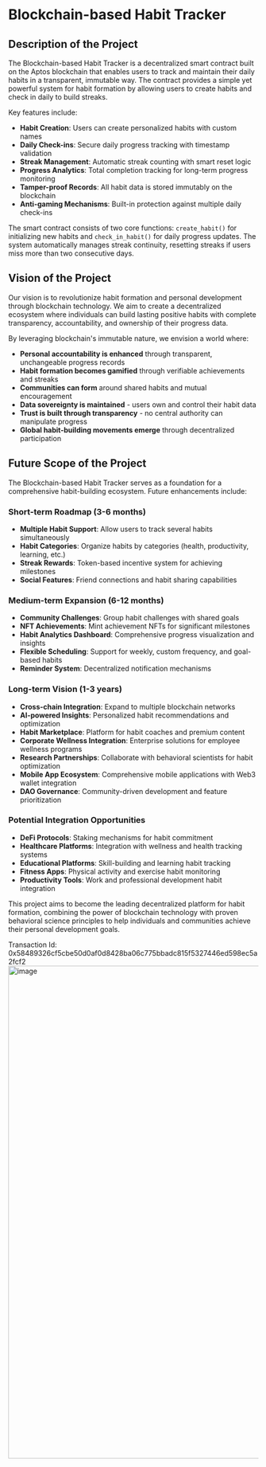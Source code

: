 # Blockchain-based Habit Tracker

## Description of the Project

The Blockchain-based Habit Tracker is a decentralized smart contract built on the Aptos blockchain that enables users to track and maintain their daily habits in a transparent, immutable way. The contract provides a simple yet powerful system for habit formation by allowing users to create habits and check in daily to build streaks.

Key features include:
- **Habit Creation**: Users can create personalized habits with custom names
- **Daily Check-ins**: Secure daily progress tracking with timestamp validation
- **Streak Management**: Automatic streak counting with smart reset logic
- **Progress Analytics**: Total completion tracking for long-term progress monitoring
- **Tamper-proof Records**: All habit data is stored immutably on the blockchain
- **Anti-gaming Mechanisms**: Built-in protection against multiple daily check-ins

The smart contract consists of two core functions: `create_habit()` for initializing new habits and `check_in_habit()` for daily progress updates. The system automatically manages streak continuity, resetting streaks if users miss more than two consecutive days.

## Vision of the Project

Our vision is to revolutionize habit formation and personal development through blockchain technology. We aim to create a decentralized ecosystem where individuals can build lasting positive habits with complete transparency, accountability, and ownership of their progress data.

By leveraging blockchain's immutable nature, we envision a world where:
- **Personal accountability is enhanced** through transparent, unchangeable progress records
- **Habit formation becomes gamified** through verifiable achievements and streaks
- **Communities can form** around shared habits and mutual encouragement
- **Data sovereignty is maintained** - users own and control their habit data
- **Trust is built through transparency** - no central authority can manipulate progress
- **Global habit-building movements emerge** through decentralized participation

## Future Scope of the Project

The Blockchain-based Habit Tracker serves as a foundation for a comprehensive habit-building ecosystem. Future enhancements include:

### Short-term Roadmap (3-6 months)
- **Multiple Habit Support**: Allow users to track several habits simultaneously
- **Habit Categories**: Organize habits by categories (health, productivity, learning, etc.)
- **Streak Rewards**: Token-based incentive system for achieving milestones
- **Social Features**: Friend connections and habit sharing capabilities

### Medium-term Expansion (6-12 months)
- **Community Challenges**: Group habit challenges with shared goals
- **NFT Achievements**: Mint achievement NFTs for significant milestones
- **Habit Analytics Dashboard**: Comprehensive progress visualization and insights
- **Flexible Scheduling**: Support for weekly, custom frequency, and goal-based habits
- **Reminder System**: Decentralized notification mechanisms

### Long-term Vision (1-3 years)
- **Cross-chain Integration**: Expand to multiple blockchain networks
- **AI-powered Insights**: Personalized habit recommendations and optimization
- **Habit Marketplace**: Platform for habit coaches and premium content
- **Corporate Wellness Integration**: Enterprise solutions for employee wellness programs
- **Research Partnerships**: Collaborate with behavioral scientists for habit optimization
- **Mobile App Ecosystem**: Comprehensive mobile applications with Web3 wallet integration
- **DAO Governance**: Community-driven development and feature prioritization

### Potential Integration Opportunities
- **DeFi Protocols**: Staking mechanisms for habit commitment
- **Healthcare Platforms**: Integration with wellness and health tracking systems
- **Educational Platforms**: Skill-building and learning habit tracking
- **Fitness Apps**: Physical activity and exercise habit monitoring
- **Productivity Tools**: Work and professional development habit integration

This project aims to become the leading decentralized platform for habit formation, combining the power of blockchain technology with proven behavioral science principles to help individuals and communities achieve their personal development goals.

Transaction Id: 0x58489326cf5cbe50d0af0d8428ba06c775bbadc815f5327446ed598ec5a2fcf2
<img width="1865" height="990" alt="image" src="https://github.com/user-attachments/assets/10a97592-dd95-45c8-b904-0a718c120a55" />
